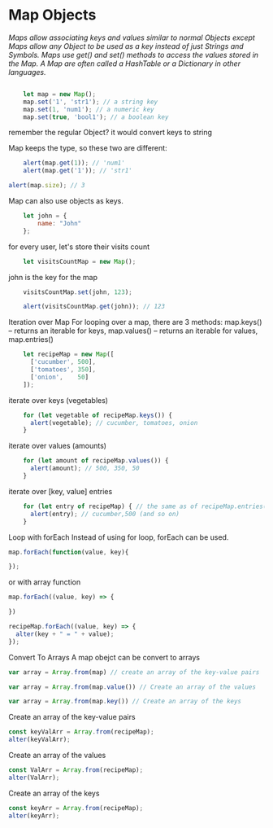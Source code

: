 # Map Objects

*Maps allow associating keys and values similar to normal Objects except Maps allow any Object to be used as a key instead of just Strings and Symbols. Maps use get() and set() methods to access the values stored in the Map.
A Map are often called a HashTable or a Dictionary in other languages.*

```js

    let map = new Map();
    map.set('1', 'str1'); // a string key
    map.set(1, 'num1'); // a numeric key
    map.set(true, 'bool1'); // a boolean key
```
remember the regular Object? it would convert keys to string 

Map keeps the type, so these two are different:
```js
    alert(map.get(1)); // 'num1'
    alert(map.get('1')); // 'str1'

alert(map.size); // 3
```
Map can also use objects as keys.
```js
    let john = {
    	name: "John"
    };
```
for every user, let's store their visits count
```js
    let visitsCountMap = new Map();
```
john is the key for the map
```js
    visitsCountMap.set(john, 123);

    alert(visitsCountMap.get(john)); // 123
```
Iteration over Map For looping over a map, there are 3 methods: 
map.keys() – returns an iterable for keys, map.values() – returns an
iterable for values, map.entries()

```js
    let recipeMap = new Map([
      ['cucumber', 500],
      ['tomatoes', 350],
      ['onion',    50]
    ]);
```
iterate over keys (vegetables)
```js
    for (let vegetable of recipeMap.keys()) {
      alert(vegetable); // cucumber, tomatoes, onion
    }
```
iterate over values (amounts)
```js
    for (let amount of recipeMap.values()) {
      alert(amount); // 500, 350, 50
    }
```
iterate over [key, value] entries
```js
    for (let entry of recipeMap) { // the same as of recipeMap.entries()
      alert(entry); // cucumber,500 (and so on)
    }
```

Loop with forEach
Instead of using for loop, forEach can be used.

```js
map.forEach(function(value, key){

});
```
or with array function
```js
map.forEach((value, key) => {

})
```

```js
recipeMap.forEach((value, key) => {
  alter(key + " = " + value);
});
```
Convert To Arrays
A map obejct can be convert to arrays

```js
var array = Array.from(map) // create an array of the key-value pairs

var array = Array.from(map.value()) // Create an array of the values

var array = Array.from(map.key()) // Create an array of the keys

```

Create an array of the key-value pairs
```js
const keyValArr = Array.from(recipeMap);
alter(keyValArr);
```

Create an array of the values
```js
const ValArr = Array.from(recipeMap);
alter(ValArr);
```

Create an array of the keys
```js
const keyArr = Array.from(recipeMap);
alter(keyArr);
```

